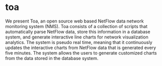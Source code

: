 toa
===


We present Toa, an open source web based NetFlow data network monitoring system (NMS). Toa consists of a collection of scripts that automatically parse NetFlow data, store this information in a database system, and generate interactive line charts for network visualization analytics. The system is pseudo real time, meaning that it continuously updates the interactive charts from NetFlow data that is generated every five minutes. The system allows the users to generate customized charts from the data stored in the database system.
